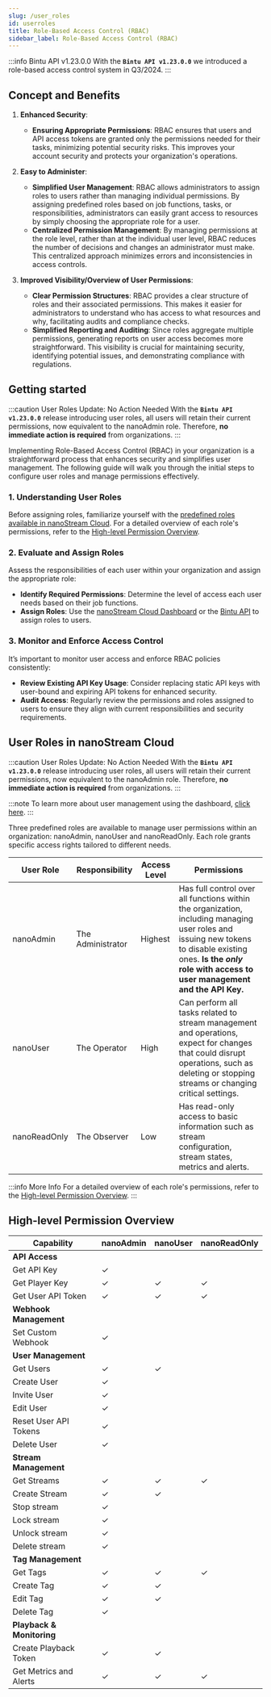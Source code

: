 ```yaml
---
slug: /user_roles
id: userroles
title: Role-Based Access Control (RBAC)
sidebar_label: Role-Based Access Control (RBAC)
---
```


:::info Bintu API v1.23.0.0
With the **`Bintu API v1.23.0.0`** we introduced a role-based access control system in Q3/2024.
:::

## Concept and Benefits

1. **Enhanced Security**:
   - **Ensuring Appropriate Permissions**: RBAC ensures that users and API access tokens are granted only the permissions needed for their tasks, minimizing potential security risks. This improves your account security and protects your organization's operations.

2. **Easy to Administer**:
   - **Simplified User Management**: RBAC allows administrators to assign roles to users rather than managing individual permissions. By assigning predefined roles based on job functions, tasks, or responsibilities, administrators can easily grant access to resources by simply choosing the appropriate role for a user.
   - **Centralized Permission Management**: By managing permissions at the role level, rather than at the individual user level, RBAC reduces the number of decisions and changes an administrator must make. This centralized approach minimizes errors and inconsistencies in access controls.

3. **Improved Visibility/Overview of User Permissions**:
   - **Clear Permission Structures**: RBAC provides a clear structure of roles and their associated permissions. This makes it easier for administrators to understand who has access to what resources and why, facilitating audits and compliance checks.
   - **Simplified Reporting and Auditing**: Since roles aggregate multiple permissions, generating reports on user access becomes more straightforward. This visibility is crucial for maintaining security, identifying potential issues, and demonstrating compliance with regulations.

## Getting started

:::caution User Roles Update: No Action Needed
With the **`Bintu API v1.23.0.0`** release introducing user roles, all users will retain their current permissions, now equivalent to the <span className="role role-admin">nanoAdmin</span> role. Therefore, **no immediate action is required** from organizations.
:::

Implementing Role-Based Access Control (RBAC) in your organization is a straightforward process that enhances security and simplifies user management. The following guide will walk you through the initial steps to configure user roles and manage permissions effectively.

### 1. Understanding User Roles
Before assigning roles, familiarize yourself with the [predefined roles available in nanoStream Cloud](#user-roles-in-nanostream-cloud). For a detailed overview of each role's permissions, refer to the [High-level Permission Overview](#high-level-permission-overview).

### 2. Evaluate and Assign Roles

Assess the responsibilities of each user within your organization and assign the appropriate role:

- **Identify Required Permissions**: Determine the level of access each user needs based on their job functions.
- **Assign Roles**: Use the [nanoStream Cloud Dashboard](../cloud-frontend-v3/Dashboard_User_Roles) or the [Bintu API](https://doc.pages.nanocosmos.de/bintuapi-docs) to assign roles to users.

### 3. Monitor and Enforce Access Control
It’s important to monitor user access and enforce RBAC policies consistently:

- **Review Existing API Key Usage**: Consider replacing static API keys with user-bound and expiring API tokens for enhanced security.
- **Audit Access**: Regularly review the permissions and roles assigned to users to ensure they align with current responsibilities and security requirements.

## User Roles in nanoStream Cloud

:::caution User Roles Update: No Action Needed
With the **`Bintu API v1.23.0.0`** release introducing user roles, all users will retain their current permissions, now equivalent to the <span className="role role-admin">nanoAdmin</span> role. Therefore, **no immediate action is required** from organizations.
:::

:::note
To learn more about user management using the dashboard, [click here](../cloud-frontend-v3/Dashboard_User_Roles.md).
:::

Three predefined roles are available to manage user permissions within an organization: <span className="role role-admin">nanoAdmin</span>, <span className="role role-user">nanoUser</span> and <span className="role role-readonly">nanoReadOnly</span>. Each role grants specific access rights tailored to different needs.

| User Role | Responsibility | Access Level | Permissions |
|---|---|---|---|
| <span className="role role-admin">nanoAdmin</span> | The Administrator  | Highest  | Has full control over all functions within the organization, including managing user roles and issuing new tokens to disable existing ones. **Is the *only* role with access to user management and the API Key.**  |
| <span className="role role-user">nanoUser</span>    | The Operator  | High  | Can perform all tasks related to stream management and operations, expect for changes that could disrupt operations, such as deleting or stopping streams or changing critical settings. |
| <span className="role role-readonly">nanoReadOnly</span>| The Observer  | Low  | Has read-only access to basic information such as stream configuration, stream states, metrics and alerts. |

:::info More Info
For a detailed overview of each role's permissions, refer to the [High-level Permission Overview](#high-level-permission-overview).
:::


## High-level Permission Overview

| Capability | <span className="role role-admin">nanoAdmin</span> | <span className="role role-user">nanoUser</span> | <span className="role role-readonly">nanoReadOnly</span> |
|---|---|---|---|
|**API Access** | | | |
| Get API Key | ✓ |  |  |
| Get Player Key | ✓ | ✓ | ✓ |
| Get User API Token | ✓ | ✓ | ✓ |
| **Webhook Management**   |  |  |  |
| Set Custom Webhook | ✓ |  |  |
| **User Management** |  |  |  |
| Get Users | ✓ | ✓ |  |
| Create User | ✓ |  |  |
| Invite User | ✓ |  |  |
| Edit User | ✓ |  |  |
| Reset User API Tokens | ✓ |  |  |
| Delete User | ✓ |  |  |
| **Stream Management** |  |  |  |
| Get Streams | ✓ | ✓ | ✓ |
| Create Stream | ✓ | ✓ |  |
| Stop stream | ✓ |  |  |
| Lock stream | ✓ |  |  |
| Unlock stream | ✓ |  |  |
| Delete stream | ✓ |  |  |
| **Tag Management** |  |  |  |
| Get Tags | ✓ | ✓ | ✓ |
| Create Tag | ✓ | ✓ |  |
| Edit Tag | ✓ | ✓ |  |
| Delete Tag | ✓ |  |  |
| **Playback & Monitoring** |  |  |  |
| Create Playback Token | ✓ | ✓ |  |
| Get Metrics and Alerts | ✓ | ✓ | ✓ |

